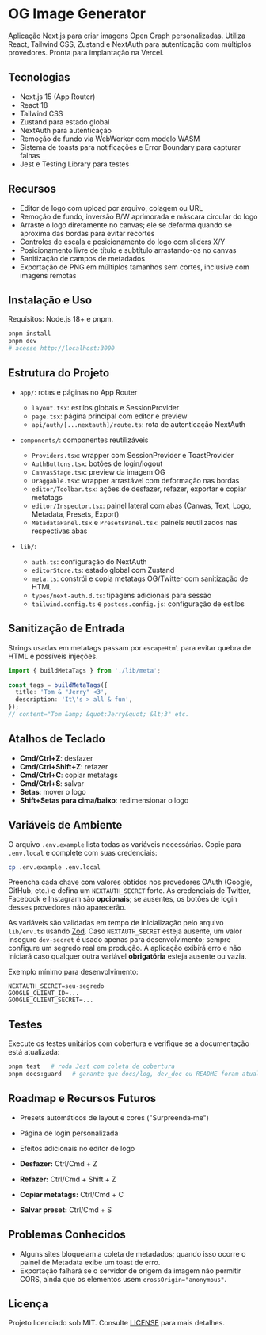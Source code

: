 # OG Image Generator

Aplicação Next.js para criar imagens Open Graph personalizadas. Utiliza React, Tailwind CSS, Zustand e NextAuth para autenticação com múltiplos provedores. Pronta para implantação na Vercel.

## Tecnologias

- Next.js 15 (App Router)
- React 18
- Tailwind CSS
- Zustand para estado global
- NextAuth para autenticação
- Remoção de fundo via WebWorker com modelo WASM
- Sistema de toasts para notificações e Error Boundary para capturar falhas
- Jest e Testing Library para testes

## Recursos

- Editor de logo com upload por arquivo, colagem ou URL
- Remoção de fundo, inversão B/W aprimorada e máscara circular do logo
- Arraste o logo diretamente no canvas; ele se deforma quando se aproxima das bordas para evitar recortes
- Controles de escala e posicionamento do logo com sliders X/Y
- Posicionamento livre de título e subtítulo arrastando-os no canvas
- Sanitização de campos de metadados
- Exportação de PNG em múltiplos tamanhos sem cortes, inclusive com imagens remotas

## Instalação e Uso

Requisitos: Node.js 18+ e pnpm.

```bash
pnpm install
pnpm dev
# acesse http://localhost:3000
```

## Estrutura do Projeto

- `app/`: rotas e páginas no App Router
  - `layout.tsx`: estilos globais e SessionProvider
  - `page.tsx`: página principal com editor e preview
  - `api/auth/[...nextauth]/route.ts`: rota de autenticação NextAuth
- `components/`: componentes reutilizáveis
  - `Providers.tsx`: wrapper com SessionProvider e ToastProvider
  - `AuthButtons.tsx`: botões de login/logout
  - `CanvasStage.tsx`: preview da imagem OG
  - `Draggable.tsx`: wrapper arrastável com deformação nas bordas
  - `editor/Toolbar.tsx`: ações de desfazer, refazer, exportar e copiar metatags
  - `editor/Inspector.tsx`: painel lateral com abas (Canvas, Text, Logo, Metadata, Presets, Export)
  - `MetadataPanel.tsx` e `PresetsPanel.tsx`: painéis reutilizados nas respectivas abas

- `lib/`:
  - `auth.ts`: configuração do NextAuth
  - `editorStore.ts`: estado global com Zustand
  - `meta.ts`: constrói e copia metatags OG/Twitter com sanitização de HTML
  - `types/next-auth.d.ts`: tipagens adicionais para sessão
  - `tailwind.config.ts` e `postcss.config.js`: configuração de estilos

## Sanitização de Entrada

Strings usadas em metatags passam por `escapeHtml` para evitar quebra de HTML e possíveis injeções.

```ts
import { buildMetaTags } from './lib/meta';

const tags = buildMetaTags({
  title: 'Tom & "Jerry" <3',
  description: 'It\'s > all & fun',
});
// content="Tom &amp; &quot;Jerry&quot; &lt;3" etc.
```

## Atalhos de Teclado

- **Cmd/Ctrl+Z**: desfazer
- **Cmd/Ctrl+Shift+Z**: refazer
- **Cmd/Ctrl+C**: copiar metatags
- **Cmd/Ctrl+S**: salvar
- **Setas**: mover o logo
- **Shift+Setas para cima/baixo**: redimensionar o logo

## Variáveis de Ambiente

O arquivo `.env.example` lista todas as variáveis necessárias. Copie para `.env.local` e complete com suas credenciais:

```bash
cp .env.example .env.local
```

Preencha cada chave com valores obtidos nos provedores OAuth (Google, GitHub, etc.) e defina um `NEXTAUTH_SECRET` forte. As credenciais de Twitter, Facebook e Instagram são **opcionais**; se ausentes, os botões de login desses provedores não aparecerão.

As variáveis são validadas em tempo de inicialização pelo arquivo `lib/env.ts` usando [Zod](https://github.com/colinhacks/zod). Caso `NEXTAUTH_SECRET` esteja ausente, um valor inseguro `dev-secret` é usado apenas para desenvolvimento; sempre configure um segredo real em produção. A aplicação exibirá erro e não iniciará caso qualquer outra variável **obrigatória** esteja ausente ou vazia.

Exemplo mínimo para desenvolvimento:

```env
NEXTAUTH_SECRET=seu-segredo
GOOGLE_CLIENT_ID=...
GOOGLE_CLIENT_SECRET=...
```

## Testes

Execute os testes unitários com cobertura e verifique se a documentação está atualizada:

```bash
pnpm test   # roda Jest com coleta de cobertura
pnpm docs:guard   # garante que docs/log, dev_doc ou README foram atualizados
```

## Roadmap e Recursos Futuros

- Presets automáticos de layout e cores ("Surpreenda‑me")
- Página de login personalizada
- Efeitos adicionais no editor de logo

- **Desfazer:** Ctrl/Cmd + Z
- **Refazer:** Ctrl/Cmd + Shift + Z
- **Copiar metatags:** Ctrl/Cmd + C
- **Salvar preset:** Ctrl/Cmd + S
## Problemas Conhecidos

- Alguns sites bloqueiam a coleta de metadados; quando isso ocorre o painel de Metadata exibe um toast de erro.
- Exportação falhará se o servidor de origem da imagem não permitir CORS, ainda que os elementos usem `crossOrigin="anonymous"`.

## Licença

Projeto licenciado sob MIT. Consulte [LICENSE](LICENSE) para mais detalhes.
